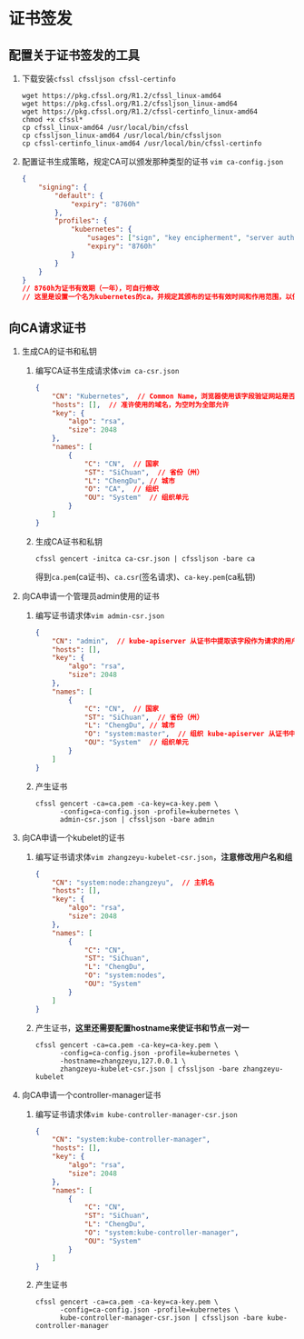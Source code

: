 # 证书签发

## 配置关于证书签发的工具
1. 下载安装`cfssl cfssljson cfssl-certinfo`
    ```shell
    wget https://pkg.cfssl.org/R1.2/cfssl_linux-amd64
    wget https://pkg.cfssl.org/R1.2/cfssljson_linux-amd64
    wget https://pkg.cfssl.org/R1.2/cfssl-certinfo_linux-amd64
    chmod +x cfssl*
    cp cfssl_linux-amd64 /usr/local/bin/cfssl
    cp cfssljson_linux-amd64 /usr/local/bin/cfssljson
    cp cfssl-certinfo_linux-amd64 /usr/local/bin/cfssl-certinfo
    ```
2. 配置证书生成策略，规定CA可以颁发那种类型的证书
    `vim ca-config.json`
    ```json
    {
        "signing": {
            "default": {
                "expiry": "8760h"
            },
            "profiles": {
                "kubernetes": {
                    "usages": ["sign", "key encipherment", "server auth", "client auth"],
                    "expiry": "8760h"
                }
            }
        }
    }
    // 8760h为证书有效期（一年），可自行修改
    // 这里是设置一个名为kubernetes的ca，并规定其颁布的证书有效时间和作用范围，以供k8s使用
    ```

## 向CA请求证书
1. 生成CA的证书和私钥
   1. 编写CA证书生成请求体`vim ca-csr.json`
      ```json
      {
          "CN": "Kubernetes",  // Common Name，浏览器使用该字段验证网站是否合法，一般写的是域名。非常重要。浏览器使用该字段验证网站是否合法。
          "hosts": [],  // 准许使用的域名，为空时为全部允许
          "key": {
              "algo": "rsa",
              "size": 2048
          },
          "names": [
              {
                  "C": "CN",  // 国家 
                  "ST": "SiChuan",  // 省份（州）
                  "L": "ChengDu", // 城市
                  "O": "CA",  // 组织 
                  "OU": "System"  // 组织单元
              }
          ]
      }
      ```
   2. 生成CA证书和私钥
      ```shell
      cfssl gencert -initca ca-csr.json | cfssljson -bare ca
      ```
      得到`ca.pem`(ca证书)、`ca.csr`(签名请求)、`ca-key.pem`(ca私钥)

2. 向CA申请一个管理员admin使用的证书
   1. 编写证书请求体`vim admin-csr.json`
      ```json
      {
          "CN": "admin",  // kube-apiserver 从证书中提取该字段作为请求的用户名 (User Name)
          "hosts": [],
          "key": {
              "algo": "rsa",
              "size": 2048
          },
          "names": [
              {
                  "C": "CN",  // 国家 
                  "ST": "SiChuan",  // 省份（州）
                  "L": "ChengDu", // 城市
                  "O": "system:master",  // 组织 kube-apiserver 从证书中提取该字段作为请求用户所属的组 (Group)
                  "OU": "System"  // 组织单元
              }
          ]
      }
      ```
   2. 产生证书
      ```shell
      cfssl gencert -ca=ca.pem -ca-key=ca-key.pem \
            -config=ca-config.json -profile=kubernetes \
            admin-csr.json | cfssljson -bare admin
      ```

3. 向CA申请一个kubelet的证书
   1. 编写证书请求体`vim zhangzeyu-kubelet-csr.json`，**注意修改用户名和组**
      ```json
      {
          "CN": "system:node:zhangzeyu",  // 主机名
          "hosts": [],
          "key": {
              "algo": "rsa",
              "size": 2048
          },
          "names": [
              {
                  "C": "CN",
                  "ST": "SiChuan",
                  "L": "ChengDu",
                  "O": "system:nodes",
                  "OU": "System"
              }
          ]
      }
      ```
   2. 产生证书，**这里还需要配置hostname来使证书和节点一对一**
      ```shell
      cfssl gencert -ca=ca.pem -ca-key=ca-key.pem \
            -config=ca-config.json -profile=kubernetes \
            -hostname=zhangzeyu,127.0.0.1 \
            zhangzeyu-kubelet-csr.json | cfssljson -bare zhangzeyu-kubelet
      ```

4. 向CA申请一个controller-manager证书
   1. 编写证书请求体`vim kube-controller-manager-csr.json`
      ```json
      {
          "CN": "system:kube-controller-manager",
          "hosts": [],
          "key": {
              "algo": "rsa",
              "size": 2048
          },
          "names": [
              {
                  "C": "CN",
                  "ST": "SiChuan",
                  "L": "ChengDu",
                  "O": "system:kube-controller-manager",
                  "OU": "System"
              }
          ]
      }
      ```
   2. 产生证书
      ```shell
      cfssl gencert -ca=ca.pem -ca-key=ca-key.pem \
            -config=ca-config.json -profile=kubernetes \
            kube-controller-manager-csr.json | cfssljson -bare kube-controller-manager
      ```
